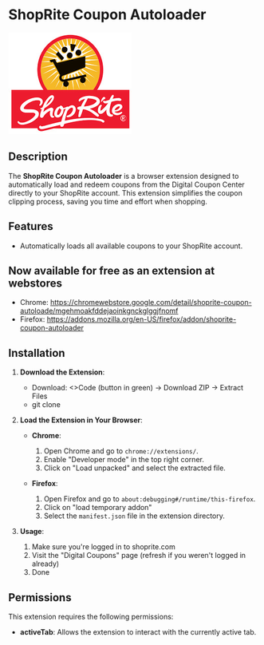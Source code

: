 # ShopRite Coupon Autoloader

![ShopRite Coupon Autoloader](/shoprite-logo.jpg)

## Description

The **ShopRite Coupon Autoloader** is a browser extension designed to automatically load and redeem coupons from the Digital Coupon Center directly to your ShopRite account. This extension simplifies the coupon clipping process, saving you time and effort when shopping.

## Features

- Automatically loads all available coupons to your ShopRite account.

## Now available for free as an extension at webstores
- Chrome: https://chromewebstore.google.com/detail/shoprite-coupon-autoloade/mgehmoakfddejaoinkgnckglggjfnomf
- Firefox: https://addons.mozilla.org/en-US/firefox/addon/shoprite-coupon-autoloader

## Installation

1. **Download the Extension**:
   - Download:
     <>Code (button in green) -> Download ZIP -> Extract Files
   - git clone

2. **Load the Extension in Your Browser**:
   - **Chrome**:
     1. Open Chrome and go to `chrome://extensions/`.
     2. Enable "Developer mode" in the top right corner.
     3. Click on "Load unpacked" and select the extracted file.

   - **Firefox**:
     1. Open Firefox and go to `about:debugging#/runtime/this-firefox`.
     2. Click on "load temporary addon"
     2. Select the `manifest.json` file in the extension directory.

3. **Usage**:
   1. Make sure you're logged in to shoprite.com
   2. Visit the "Digital Coupons" page (refresh if you weren't logged in already)
   3. Done

## Permissions

This extension requires the following permissions:

- **activeTab**: Allows the extension to interact with the currently active tab.

